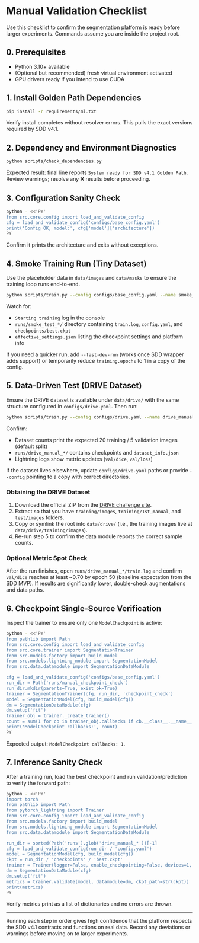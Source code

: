 # Manual Validation Checklist

Use this checklist to confirm the segmentation platform is ready before larger experiments. Commands assume you are inside the project root.

## 0. Prerequisites
- Python 3.10+ available
- (Optional but recommended) fresh virtual environment activated
- GPU drivers ready if you intend to use CUDA

## 1. Install Golden Path Dependencies
```bash
pip install -r requirements/ml.txt
```
Verify install completes without resolver errors. This pulls the exact versions required by SDD v4.1.

## 2. Dependency and Environment Diagnostics
```bash
python scripts/check_dependencies.py
```
Expected result: final line reports `System ready for SDD v4.1 Golden Path`. Review warnings; resolve any ❌ results before proceeding.

## 3. Configuration Sanity Check
```bash
python - <<'PY'
from src.core.config import load_and_validate_config
cfg = load_and_validate_config('configs/base_config.yaml')
print('Config OK, model:', cfg['model']['architecture'])
PY
```
Confirm it prints the architecture and exits without exceptions.

## 4. Smoke Training Run (Tiny Dataset)
Use the placeholder data in `data/images` and `data/masks` to ensure the training loop runs end-to-end.
```bash
python scripts/train.py --config configs/base_config.yaml --name smoke_test
```
Watch for:
- `Starting training` log in the console
- `runs/smoke_test_*/` directory containing `train.log`, `config.yaml`, and `checkpoints/best.ckpt`
- `effective_settings.json` listing the checkpoint settings and platform info

If you need a quicker run, add `--fast-dev-run` (works once SDD wrapper adds support) or temporarily reduce `training.epochs` to 1 in a copy of the config.

## 5. Data-Driven Test (DRIVE Dataset)
Ensure the DRIVE dataset is available under `data/drive/` with the same structure configured in `configs/drive.yaml`. Then run:
```bash
python scripts/train.py --config configs/drive.yaml --name drive_manual
```
Confirm:
- Dataset counts print the expected 20 training / 5 validation images (default split)
- `runs/drive_manual_*/` contains checkpoints and `dataset_info.json`
- Lightning logs show metric updates (`val/dice`, `val/loss`)

If the dataset lives elsewhere, update `configs/drive.yaml` paths or provide `--config` pointing to a copy with correct directories.

### Obtaining the DRIVE Dataset
1. Download the official ZIP from the [DRIVE challenge site](https://drive.grand-challenge.org/).
2. Extract so that you have `training/images`, `training/1st_manual`, and `test/images` folders.
3. Copy or symlink the root into `data/drive/` (i.e., the training images live at `data/drive/training/images`).
4. Re-run step 5 to confirm the data module reports the correct sample counts.

### Optional Metric Spot Check
After the run finishes, open `runs/drive_manual_*/train.log` and confirm `val/dice` reaches at least ~0.70 by epoch 50 (baseline expectation from the SDD MVP). If results are significantly lower, double-check augmentations and data paths.

## 6. Checkpoint Single-Source Verification
Inspect the trainer to ensure only one `ModelCheckpoint` is active:
```bash
python - <<'PY'
from pathlib import Path
from src.core.config import load_and_validate_config
from src.core.trainer import SegmentationTrainer
from src.models.factory import build_model
from src.models.lightning_module import SegmentationModel
from src.data.datamodule import SegmentationDataModule

cfg = load_and_validate_config('configs/base_config.yaml')
run_dir = Path('runs/manual_checkpoint_check')
run_dir.mkdir(parents=True, exist_ok=True)
trainer = SegmentationTrainer(cfg, run_dir, 'checkpoint_check')
model = SegmentationModel(cfg, build_model(cfg))
dm = SegmentationDataModule(cfg)
dm.setup('fit')
trainer_obj = trainer._create_trainer()
count = sum(1 for cb in trainer_obj.callbacks if cb.__class__.__name__ == 'ModelCheckpoint')
print('ModelCheckpoint callbacks:', count)
PY
```
Expected output: `ModelCheckpoint callbacks: 1`.

## 7. Inference Sanity Check
After a training run, load the best checkpoint and run validation/prediction to verify the forward path:
```bash
python - <<'PY'
import torch
from pathlib import Path
from pytorch_lightning import Trainer
from src.core.config import load_and_validate_config
from src.models.factory import build_model
from src.models.lightning_module import SegmentationModel
from src.data.datamodule import SegmentationDataModule

run_dir = sorted(Path('runs').glob('drive_manual_*'))[-1]
cfg = load_and_validate_config(run_dir / 'config.yaml')
model = SegmentationModel(cfg, build_model(cfg))
ckpt = run_dir / 'checkpoints' / 'best.ckpt'
trainer = Trainer(logger=False, enable_checkpointing=False, devices=1, accelerator='cpu')
dm = SegmentationDataModule(cfg)
dm.setup('fit')
metrics = trainer.validate(model, datamodule=dm, ckpt_path=str(ckpt))
print(metrics)
PY
```
Verify metrics print as a list of dictionaries and no errors are thrown.

---
Running each step in order gives high confidence that the platform respects the SDD v4.1 contracts and functions on real data. Record any deviations or warnings before moving on to larger experiments.
